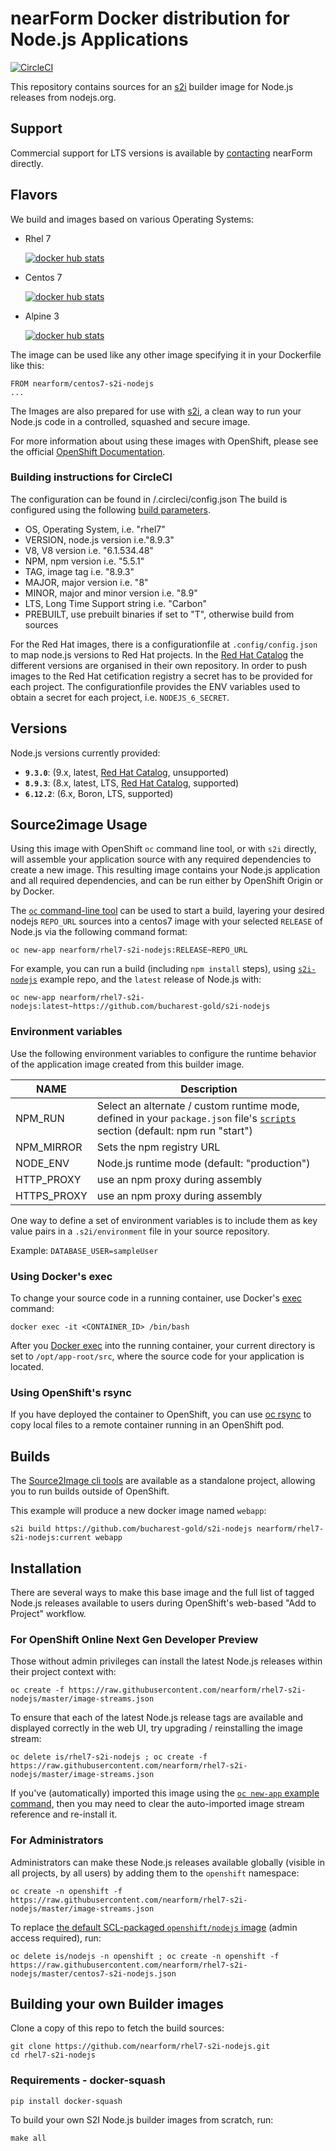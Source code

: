 # nearForm Docker distribution for Node.js Applications

[![CircleCI](https://circleci.com/gh/nearform/nodejs-distribution.svg?style=svg)](https://circleci.com/gh/nearform/nodejs-distribution)

This repository contains sources for an [s2i](https://github.com/openshift/source-to-image) builder image for Node.js releases from nodejs.org.

## Support
Commercial support for LTS versions is available by [contacting](https://www.nearform.com/contact/) nearForm directly.

## Flavors
We build and images based on various Operating Systems:
* Rhel 7

  [![docker hub stats](http://dockeri.co/image/nearform/rhel7-s2i-nodejs)](https://hub.docker.com/r/nearform/rhel7-s2i-nodejs/)
* Centos 7

  [![docker hub stats](http://dockeri.co/image/nearform/centos7-s2i-nodejs)](https://hub.docker.com/r/nearform/centos7-s2i-nodejs/)
* Alpine 3

  [![docker hub stats](http://dockeri.co/image/nearform/alpine3-s2i-nodejs)](https://hub.docker.com/r/nearform/alpine3-s2i-nodejs/)

The image can be used like any other image specifying it in your Dockerfile like this:
```
FROM nearform/centos7-s2i-nodejs
...
```
The Images are also prepared for use with [s2i](https://github.com/openshift/source-to-image/), a clean way to run your Node.js code in a controlled, squashed and secure image.

For more information about using these images with OpenShift, please see the
official [OpenShift Documentation](https://docs.openshift.org/latest/using_images/s2i_images/nodejs.html).

### Building instructions for CircleCI ###
The configuration can be found in /.circleci/config.json
The build is configured using the following [build parameters](https://circleci.com/docs/2.0/env-vars/#injecting-environment-variables-with-the-api).
* OS, Operating System, i.e. "rhel7"
* VERSION, node.js version i.e."8.9.3"
* V8, V8 version i.e. "6.1.534.48"
* NPM, npm version i.e. "5.5.1"
* TAG, image tag i.e. "8.9.3"
* MAJOR, major version i.e. "8"
* MINOR, major and minor version i.e. "8.9"
* LTS, Long Time Support string i.e. "Carbon"
* PREBUILT, use prebuilt binaries if set to "T", otherwise build from sources

For the Red Hat images, there is a configurationfile at `.config/config.json` to map node.js versions to Red Hat projects. In the [Red Hat Catalog](https://access.redhat.com/containers/#/vendor/nearform) the different versions are organised in their own repository.
In order to push images to the Red Hat cetification registry a secret has to be provided for each project.
The configurationfile provides the ENV variables used to obtain a secret for each project, i.e. `NODEJS_6_SECRET`.

## Versions

Node.js versions currently provided:

<!-- versions.start -->
* **`9.3.0`**: (9.x, latest, [Red Hat Catalog](https://access.redhat.com/containers/?tab=overview#/registry.connect.redhat.com/nearform/nearform-s2i-nodejs9), unsupported)
* **`8.9.3`**: (8.x, latest, LTS, [Red Hat Catalog](https://access.redhat.com/containers/?tab=overview#/registry.connect.redhat.com/nearform/nearform-s2i-nodejs8), supported)
* **`6.12.2`**: (6.x, Boron, LTS, supported)
<!-- versions.end -->

## Source2image Usage

Using this image with OpenShift `oc` command line tool, or with `s2i` directly, will
assemble your application source with any required dependencies to create a new image.
This resulting image contains your Node.js application and all required dependencies,
and can be run either by OpenShift Origin or by Docker.

The [`oc` command-line tool](https://github.com/openshift/origin/releases) can be used to start a build, layering your desired nodejs `REPO_URL` sources into a centos7 image with your selected `RELEASE` of Node.js via the following command format:

```
oc new-app nearform/rhel7-s2i-nodejs:RELEASE~REPO_URL
```

For example, you can run a build (including `npm install` steps), using  [`s2i-nodejs`](http://github.com/bucharest-gold/s2i-nodejs) example repo, and the `latest` release of
Node.js with:

```
oc new-app nearform/rhel7-s2i-nodejs:latest~https://github.com/bucharest-gold/s2i-nodejs
```

<!--
Or, to run the latest `lts-6` release:

```
oc new-app nearform/rhel7-s2i-nodejs:lts-6~https://github.com/bucharest-gold/s2i-nodejs
```

You can try using any of the available tagged Node.js releases, and your own repo sources - as long as your application source will init correctly with `npm start`, and listen on port 8080.
-->

### Environment variables

Use the following environment variables to configure the runtime behavior of the
application image created from this builder image.

NAME        | Description
------------|-------------
NPM_RUN     | Select an alternate / custom runtime mode, defined in your `package.json` file's [`scripts`](https://docs.npmjs.com/misc/scripts) section (default: npm run "start")
NPM_MIRROR  | Sets the npm registry URL
NODE_ENV    | Node.js runtime mode (default: "production")
HTTP_PROXY  | use an npm proxy during assembly
HTTPS_PROXY | use an npm proxy during assembly

One way to define a set of environment variables is to include them as key value pairs
in a `.s2i/environment` file in your source repository.

Example: `DATABASE_USER=sampleUser`

### Using Docker's exec

To change your source code in a running container, use Docker's [exec](http://docker.io) command:

```
docker exec -it <CONTAINER_ID> /bin/bash
```

After you [Docker exec](http://docker.io) into the running container, your current directory is set to `/opt/app-root/src`, where the source code for your application is located.

### Using OpenShift's rsync

If you have deployed the container to OpenShift, you can use [oc rsync](https://docs.openshift.org/latest/dev_guide/copy_files_to_container.html) to copy local files to a remote container running in an OpenShift pod.

## Builds

The [Source2Image cli tools](https://github.com/openshift/source-to-image/releases) are available as a standalone project, allowing you to run builds outside of OpenShift.

This example will produce a new docker image named `webapp`:

```
s2i build https://github.com/bucharest-gold/s2i-nodejs nearform/rhel7-s2i-nodejs:current webapp
```

## Installation

There are several ways to make this base image and the full list of tagged Node.js releases available to users during OpenShift's web-based "Add to Project" workflow.

### For OpenShift Online Next Gen Developer Preview
Those without admin privileges can install the latest Node.js releases within their project context with:

```
oc create -f https://raw.githubusercontent.com/nearform/rhel7-s2i-nodejs/master/image-streams.json
```

To ensure that each of the latest Node.js release tags are available and displayed correctly in the web UI, try upgrading / reinstalling the image stream:

```
oc delete is/rhel7-s2i-nodejs ; oc create -f https://raw.githubusercontent.com/nearform/rhel7-s2i-nodejs/master/image-streams.json
```

If you've (automatically) imported this image using the [`oc new-app` example command](#usage), then you may need to clear the auto-imported image stream reference and re-install it.

### For Administrators

Administrators can make these Node.js releases available globally (visible in all projects, by all users) by adding them to the `openshift` namespace:

```
oc create -n openshift -f https://raw.githubusercontent.com/nearform/rhel7-s2i-nodejs/master/image-streams.json
```

To replace [the default SCL-packaged `openshift/nodejs` image](https://hub.docker.com/r/openshift/nodejs-010-centos7/) (admin access required), run:

```
oc delete is/nodejs -n openshift ; oc create -n openshift -f https://raw.githubusercontent.com/nearform/rhel7-s2i-nodejs/master/centos7-s2i-nodejs.json
```

## Building your own Builder images

Clone a copy of this repo to fetch the build sources:

```
git clone https://github.com/nearform/rhel7-s2i-nodejs.git
cd rhel7-s2i-nodejs
```

### Requirements - docker-squash

`pip install docker-squash`

To build your own S2I Node.js builder images from scratch, run:

```
make all
```
